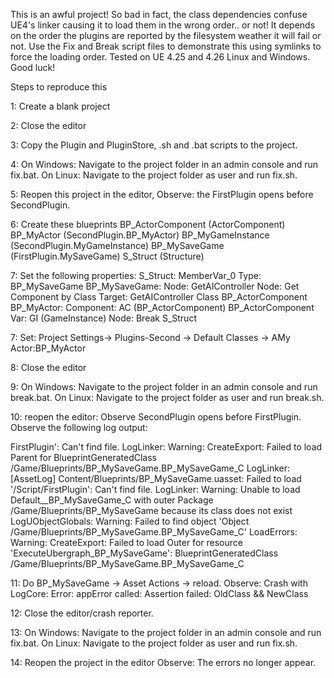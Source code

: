 This is an awful project! So bad in fact, the class dependencies confuse UE4's linker causing it to load them in the wrong order.. or not! It depends on the order the plugins are reported by the filesystem weather it will fail or not. Use the Fix and Break script files to demonstrate this using symlinks to force the loading order. Tested on UE 4.25 and 4.26 Linux and Windows. Good luck!

Steps to reproduce this

1: Create a blank project

2: Close the editor

3: Copy the Plugin and PluginStore, .sh and .bat scripts to the project.

4: On Windows:
	Navigate to the project folder in an admin console and run fix.bat.
   On Linux:
	Navigate to the project folder as user and run fix.sh.

5: Reopen this project in the editor,
	Observe: the FirstPlugin opens before SecondPlugin.

6: Create these blueprints
	BP_ActorComponent (ActorComponent)
	BP_MyActor (SecondPlugin.BP_MyActor)
	BP_MyGameInstance (SecondPlugin.MyGameInstance)
	BP_MySaveGame (FirstPlugin.MySaveGame)
	S_Struct (Structure)

7: Set the following properties:
	S_Struct:
		MemberVar_0 Type: BP_MySaveGame
	BP_MySaveGame:
		Node: GetAIController
		Node: Get Component by Class
			Target: GetAIController
			Class BP_ActorComponent
	BP_MyActor:
		Component: AC (BP_ActorComponent)
	BP_ActorComponent
		Var: GI (GameInstance)
		Node: Break S_Struct
		
7: Set: Project Settings-> Plugins-Second -> Default Classes -> AMy Actor:BP_MyActor

8: Close the editor

9:  On Windows:
	Navigate to the project folder in an admin console and run break.bat.
    On Linux:
	Navigate to the project folder as user and run break.sh.

10: reopen the editor:
	Observe SecondPlugin opens before FirstPlugin.
	Observe the following log output:

FirstPlugin': Can't find file.
LogLinker: Warning: CreateExport: Failed to load Parent for BlueprintGeneratedClass /Game/Blueprints/BP_MySaveGame.BP_MySaveGame_C
LogLinker: [AssetLog] Content/Blueprints/BP_MySaveGame.uasset: Failed to load '/Script/FirstPlugin': Can't find file.
LogLinker: Warning: Unable to load Default__BP_MySaveGame_C with outer Package /Game/Blueprints/BP_MySaveGame because its class does not exist                                                                
LogUObjectGlobals: Warning: Failed to find object 'Object /Game/Blueprints/BP_MySaveGame.BP_MySaveGame_C'
LoadErrors: Warning: CreateExport: Failed to load Outer for resource 'ExecuteUbergraph_BP_MySaveGame': BlueprintGeneratedClass /Game/Blueprints/BP_MySaveGame.BP_MySaveGame_C

11: Do BP_MySaveGame -> Asset Actions -> reload.
	Observe: Crash with LogCore: Error: appError called: Assertion failed: OldClass && NewClass

12: Close the editor/crash reporter.

13: On Windows:
	Navigate to the project folder in an admin console and run fix.bat.
    On Linux:
	Navigate to the project folder as user and run fix.sh.

14: Reopen the project in the editor
	Observe: The errors no longer appear.
